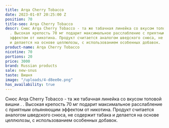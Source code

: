 ```yaml
---
title: Arqa Cherry Tobacco
date: 2023-01-07 20:25:00 Z
position: 70
title-seo: Arqa Cherry Tobacco
descr: Снюс Arqa Cherry Tobacco - та же табачная линейка со вкусом топовой вишни .
  . Высокая крепость 70 мг подарит максимальное расслабление с приятным опьяняющим
  эффектом от никотина. Продукт считается аналогом шведского снюса, не содержит табака
  и делается на основе целлюлозы, с использованием особенных добавок.
product-name: Arqa Cherry Tobacco
nicotine: 70
portions: 20
price: 3000
brand: Russian products
sale: new-snus
taste: Вишня
image: "/uploads/4-d8ee0e.png"
has_availability: true
---
```


Снюс Arqa Cherry Tobacco - та же табачная линейка со вкусом топовой вишни . . Высокая крепость 70 мг подарит максимальное расслабление с приятным опьяняющим эффектом от никотина. Продукт считается аналогом шведского снюса, не содержит табака и делается на основе целлюлозы, с использованием особенных добавок.